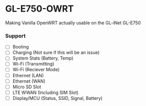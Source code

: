# GL-E750-OWRT
Making Vanilla OpenWRT actually usable on the GL-iNet GL-E750

### Support
- [ ] Booting
- [ ] Charging (Not sure if this will be an issue)
- [ ] System Stats (Battery, Temp)
- [ ] Wi-Fi (Transmitting)
- [ ] Wi-Fi (Reciever Mode)
- [ ] Ethernet (LAN)
- [ ] Ethernet (WAN)
- [ ] Micro SD Slot
- [ ] LTE WWAN (Including SIM Slot)
- [ ] Display/MCU (Status, SSID, Signal, Battery)